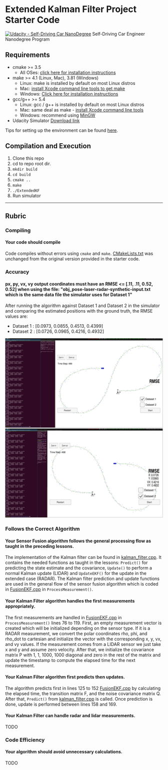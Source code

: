 # Extended Kalman Filter Project Starter Code
[![Udacity - Self-Driving Car NanoDegree](https://s3.amazonaws.com/udacity-sdc/github/shield-carnd.svg)](http://www.udacity.com/drive)
Self-Driving Car Engineer Nanodegree Program

[dataset1]: ./img/dataset1_screenshot.png
[dataset2]: ./img/dataset2_screenshot.png

## Requirements

* cmake >= 3.5
  * All OSes: [click here for installation instructions](https://cmake.org/install/)
* make >= 4.1 (Linux, Mac), 3.81 (Windows)
  * Linux: make is installed by default on most Linux distros
  * Mac: [install Xcode command line tools to get make](https://developer.apple.com/xcode/features/)
  * Windows: [Click here for installation instructions](http://gnuwin32.sourceforge.net/packages/make.htm)
* gcc/g++ >= 5.4
  * Linux: gcc / g++ is installed by default on most Linux distros
  * Mac: same deal as make - [install Xcode command line tools](https://developer.apple.com/xcode/features/)
  * Windows: recommend using [MinGW](http://www.mingw.org/)
* Udacity Simulator [Download link](https://github.com/udacity/self-driving-car-sim/releases)


Tips for setting up the environment can be found [here](https://classroom.udacity.com/nanodegrees/nd013/parts/40f38239-66b6-46ec-ae68-03afd8a601c8/modules/0949fca6-b379-42af-a919-ee50aa304e6a/lessons/f758c44c-5e40-4e01-93b5-1a82aa4e044f/concepts/23d376c7-0195-4276-bdf0-e02f1f3c665d).

## Compilation and Execution

1. Clone this repo
2. cd to repo root dir.
3. `mkdir build`
4. `cd build`
5. `cmake ..`
6. `make`
7. `./ExtendedKF`
8. Run simulator

---

## Rubric

### Compiling

#### Your code should compile

Code compiles without errors using `cmake` and `make`. [CMakeLists.txt]( CarND-Extended-Kalman-Filter/CMakeLists.txt ) was unchanged from the original version provided in the starter code.

### Accuracy

#### px, py, vx, vy output coordinates must have an RMSE <= [.11, .11, 0.52, 0.52] when using the file: "obj_pose-laser-radar-synthetic-input.txt which is the same data file the simulator uses for Dataset 1"

After running the algorithm against Dataset 1 and Dataset 2 in the simulator and comparing the estimated positions with the ground truth, the RMSE values are:

* Dataset 1 : [0.0973, 0.0855, 0.4513, 0.4399]
* Dataset 2 : [0.0726, 0.0965, 0.4216, 0.4932]

![dataset1][dataset1]
![dataset2][dataset2]

### Follows the Correct Algorithm

#### Your Sensor Fusion algorithm follows the general processing flow as taught in the preceding lessons.

The implementation of the Kalman filter can be found in [kalman_filter.cpp]( CarND-Extended-Kalman-Filter/src/kalman_filter.cpp). It contains the needed functions as taught in the lessons: `Predict()` for predicting the state estimate and the covariance, `Update()` to perform a normal Kalman update (LIDAR) and `UpdateEKF()` for the update in the extended case (RADAR). The Kalman filter prediction and update functions are used in the general flow of the sensor fusion algorithm which is coded in [FusionEKF.cpp](CarND-Extended-Kalman-Filter/src/FusionEKF.cpp) in `ProcessMeasurement()`.

#### Your Kalman Filter algorithm handles the first measurements appropriately.

The first measurements are handled in [FusionEKF.cpp](CarND-Extended-Kalman-Filter/src/FusionEKF.cpp) in `ProcessMeasurement()` lines 76 to 119. First, an empty measurement vector is created which will be initialized depending on the sensor type. If it is a RADAR measurement, we convert the polar coordinates rho, phi, and rho_dot to cartesian and initialize the vector with the corresponding x, y, vx, and vy values. If the measurement comes from a LIDAR sensor we just take x and y and assume zero velocity. After that, we initialize the covariance matrix P with 1, 1, 1000, 1000 diagonal and zero in the rest of the matrix and update the timestamp to compute the elapsed time for the next measurement.

#### Your Kalman Filter algorithm first predicts then updates.

The algorithm predicts first in lines 125 to 152 [FusionEKF.cpp](https://github.com/Blitzman/CarND-Extended-Kalman-Filter/blob/master/src/FusionEKF.cpp) by calculating the elapsed time, the transition matrix F, and the noise covariance matrix Q. After that, `Predict()` from [kalman_filter.cpp](https://github.com/Blitzman/CarND-Extended-Kalman-Filter/blob/master/src/kalman_filter.cpp) is called. Once prediction is done, update is performed between lines 158 and 169.

#### Your Kalman Filter can handle radar and lidar measurements.

TODO

### Code Efficiency

#### Your algorithm should avoid unnecessary calculations.

TODO
